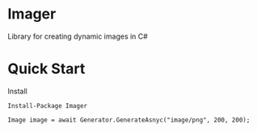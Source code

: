 Imager
======

Library for creating dynamic images in C#


Quick Start
===========

Install

    Install-Package Imager


```Csharp
Image image = await Generator.GenerateAsnyc("image/png", 200, 200);
```
